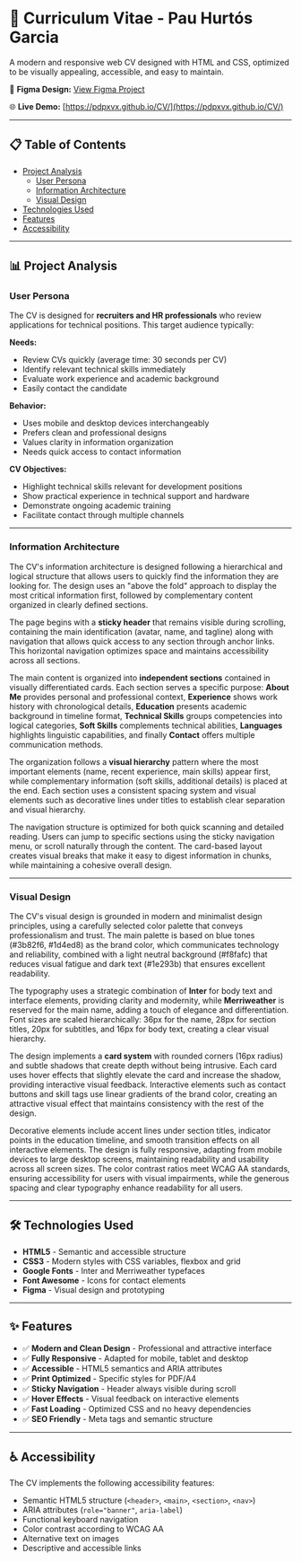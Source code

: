 # 📄 Curriculum Vitae - Pau Hurtós Garcia

A modern and responsive web CV designed with HTML and CSS, optimized to be visually appealing, accessible, and easy to maintain.

🎨 **Figma Design:** [View Figma Project](https://www.figma.com/design/PcGF9UbmOhA7uRje0PY9a1/CV---Pau-Hurt%C3%B3s-Garcia?node-id=0-1&t=6rTlBFjUgqRxiIZl-1)

🌐 **Live Demo:** [https://pdpxvx.github.io/CV/](https://pdpxvx.github.io/CV/)

---

## 📋 Table of Contents

- [Project Analysis](#-project-analysis)
  - [User Persona](#user-persona)
  - [Information Architecture](#information-architecture)
  - [Visual Design](#visual-design)
- [Technologies Used](#️-technologies-used)
- [Features](#-features)
- [Accessibility](#-accessibility)

---

## 📊 Project Analysis

### User Persona

The CV is designed for **recruiters and HR professionals** who review applications for technical positions. This target audience typically:

**Needs:**
- Review CVs quickly (average time: 30 seconds per CV)
- Identify relevant technical skills immediately
- Evaluate work experience and academic background
- Easily contact the candidate

**Behavior:**
- Uses mobile and desktop devices interchangeably
- Prefers clean and professional designs
- Values clarity in information organization
- Needs quick access to contact information

**CV Objectives:**
- Highlight technical skills relevant for development positions
- Show practical experience in technical support and hardware
- Demonstrate ongoing academic training
- Facilitate contact through multiple channels

---

### Information Architecture

The CV's information architecture is designed following a hierarchical and logical structure that allows users to quickly find the information they are looking for. The design uses an "above the fold" approach to display the most critical information first, followed by complementary content organized in clearly defined sections.

The page begins with a **sticky header** that remains visible during scrolling, containing the main identification (avatar, name, and tagline) along with navigation that allows quick access to any section through anchor links. This horizontal navigation optimizes space and maintains accessibility across all sections.

The main content is organized into **independent sections** contained in visually differentiated cards. Each section serves a specific purpose: **About Me** provides personal and professional context, **Experience** shows work history with chronological details, **Education** presents academic background in timeline format, **Technical Skills** groups competencies into logical categories, **Soft Skills** complements technical abilities, **Languages** highlights linguistic capabilities, and finally **Contact** offers multiple communication methods.

The organization follows a **visual hierarchy** pattern where the most important elements (name, recent experience, main skills) appear first, while complementary information (soft skills, additional details) is placed at the end. Each section uses a consistent spacing system and visual elements such as decorative lines under titles to establish clear separation and visual hierarchy.

The navigation structure is optimized for both quick scanning and detailed reading. Users can jump to specific sections using the sticky navigation menu, or scroll naturally through the content. The card-based layout creates visual breaks that make it easy to digest information in chunks, while maintaining a cohesive overall design.

---

### Visual Design

The CV's visual design is grounded in modern and minimalist design principles, using a carefully selected color palette that conveys professionalism and trust. The main palette is based on blue tones (#3b82f6, #1d4ed8) as the brand color, which communicates technology and reliability, combined with a light neutral background (#f8fafc) that reduces visual fatigue and dark text (#1e293b) that ensures excellent readability.

The typography uses a strategic combination of **Inter** for body text and interface elements, providing clarity and modernity, while **Merriweather** is reserved for the main name, adding a touch of elegance and differentiation. Font sizes are scaled hierarchically: 36px for the name, 28px for section titles, 20px for subtitles, and 16px for body text, creating a clear visual hierarchy.

The design implements a **card system** with rounded corners (16px radius) and subtle shadows that create depth without being intrusive. Each card uses hover effects that slightly elevate the card and increase the shadow, providing interactive visual feedback. Interactive elements such as contact buttons and skill tags use linear gradients of the brand color, creating an attractive visual effect that maintains consistency with the rest of the design.

Decorative elements include accent lines under section titles, indicator points in the education timeline, and smooth transition effects on all interactive elements. The design is fully responsive, adapting from mobile devices to large desktop screens, maintaining readability and usability across all screen sizes. The color contrast ratios meet WCAG AA standards, ensuring accessibility for users with visual impairments, while the generous spacing and clear typography enhance readability for all users.

---

## 🛠️ Technologies Used

- **HTML5** - Semantic and accessible structure
- **CSS3** - Modern styles with CSS variables, flexbox and grid
- **Google Fonts** - Inter and Merriweather typefaces
- **Font Awesome** - Icons for contact elements
- **Figma** - Visual design and prototyping

---

## ✨ Features

- ✅ **Modern and Clean Design** - Professional and attractive interface
- ✅ **Fully Responsive** - Adapted for mobile, tablet and desktop
- ✅ **Accessible** - HTML5 semantics and ARIA attributes
- ✅ **Print Optimized** - Specific styles for PDF/A4
- ✅ **Sticky Navigation** - Header always visible during scroll
- ✅ **Hover Effects** - Visual feedback on interactive elements
- ✅ **Fast Loading** - Optimized CSS and no heavy dependencies
- ✅ **SEO Friendly** - Meta tags and semantic structure

---

## ♿ Accessibility

The CV implements the following accessibility features:

- Semantic HTML5 structure (`<header>`, `<main>`, `<section>`, `<nav>`)
- ARIA attributes (`role="banner"`, `aria-label`)
- Functional keyboard navigation
- Color contrast according to WCAG AA
- Alternative text on images
- Descriptive and accessible links

